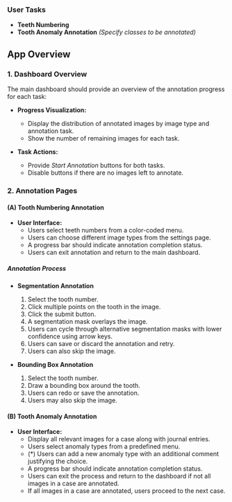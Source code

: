 
### User Tasks

- **Teeth Numbering**
- **Tooth Anomaly Annotation** _(Specify classes to be annotated)_

## App Overview

### 1. Dashboard Overview

The main dashboard should provide an overview of the annotation progress for each task:

- **Progress Visualization:**
  - Display the distribution of annotated images by image type and annotation task.
  - Show the number of remaining images for each task.
  
- **Task Actions:**
  - Provide _Start Annotation_ buttons for both tasks.
  - Disable buttons if there are no images left to annotate.

### 2. Annotation Pages

#### (A) Tooth Numbering Annotation

- **User Interface:**
  - Users select teeth numbers from a color-coded menu.
  - Users can choose different image types from the settings page.
  - A progress bar should indicate annotation completion status.
  - Users can exit annotation and return to the main dashboard.

##### Annotation Process

- **Segmentation Annotation**
  1. Select the tooth number.
  2. Click multiple points on the tooth in the image.
  3. Click the submit button.
  4. A segmentation mask overlays the image.
  5. Users can cycle through alternative segmentation masks with lower confidence using arrow keys.
  6. Users can save or discard the annotation and retry.
  7. Users can also skip the image.

- **Bounding Box Annotation**
  1. Select the tooth number.
  2. Draw a bounding box around the tooth.
  3. Users can redo or save the annotation.
  4. Users may also skip the image.

#### (B) Tooth Anomaly Annotation

- **User Interface:**
  - Display all relevant images for a case along with journal entries.
  - Users select anomaly types from a predefined menu.
  - (*) Users can add a new anomaly type with an additional comment justifying the choice.
  - A progress bar should indicate annotation completion status.
  - Users can exit the process and return to the dashboard if not all images in a case are annotated.
  - If all images in a case are annotated, users proceed to the next case.

